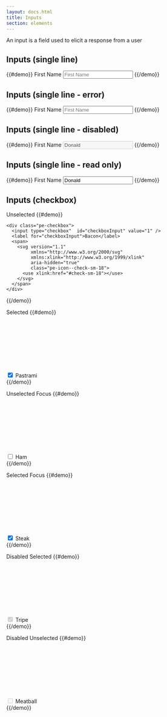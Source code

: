 ```yaml
---
layout: docs.html
title: Inputs
section: elements
---
```


An input is a field used to elicit a response from a user

## Inputs (single line)

{{#demo}}
 <label class="pe-textLabelInput__label" for="a">First Name</label>
 <input type="text" class="pe-textInput" id="a" placeholder="First Name">
 <span class="pe-input_underline"></span>
{{/demo}}

## Inputs (single line - error)

{{#demo}}
 <label class="pe-textLabelInput__label--label_error" for="b">First Name</label>
 <input type="text" class="pe-textInput--input_error" id="b" placeholder="First Name"/>
 <span class="pe-inputError_underline"></span>
{{/demo}}

## Inputs (single line - disabled)

{{#demo}}
 <label class="pe-textLabelInput__label--label-disabled" for="c">First Name</label>
 <input type="text" class="pe-textInput" id="c" value="Donald" disabled/>
{{/demo}}

## Inputs (single line - read only)

{{#demo}}
 <label class="pe-textLabelInput__label" for="d">First Name</label>
 <input type="text" class="pe-textInput--input_readonly" id="d" value="Donald" readonly/>
{{/demo}}

## Inputs (checkbox)

Unselected
{{#demo}}

    <div class="pe-checkbox">
      <input type="checkbox"  id="checkboxInput" value="1" />
      <label for="checkboxInput">Bacon</label>
      <span>
        <svg version="1.1"
             xmlns="http://www.w3.org/2000/svg"
             xmlns:xlink="http://www.w3.org/1999/xlink"
             aria-hidden="true"
             class="pe-icon--check-sm-18">
          <use xlink:href="#check-sm-18"></use>
        </svg>
      </span>
    </div>
{{/demo}}

Selected
{{#demo}}
 <div class="pe-checkbox">
   <input type="checkbox" id="checkboxInput2" value="1" checked/>
   <label for="checkboxInput2">Pastrami</label>
   <span>
     <svg version="1.1"
        xmlns="http://www.w3.org/2000/svg"
        xmlns:xlink="http://www.w3.org/1999/xlink"
        aria-hidden="true"
        class="pe-icon--check-sm-18">
      <use xlink:href="#check-sm-18"></use>
     </svg>
   </span>
 </div>
{{/demo}}


Unselected Focus
{{#demo}}
    <div class="pe-checkbox">
      <input type="checkbox" id="checkboxInput3" value="1" />
      <label for="checkboxInput3">Ham</label>
      <span>
        <svg version="1.1"
             xmlns="http://www.w3.org/2000/svg"
             xmlns:xlink="http://www.w3.org/1999/xlink"
             aria-hidden="true"
             class="pe-icon--check-sm-18">
          <use xlink:href="#check-sm-18"></use>
        </svg>
      </span>
    </div>
{{/demo}}

Selected Focus
{{#demo}}
    <div class="pe-checkbox">
      <input type="checkbox" id="checkboxInput4" value="1" checked/>
      <label for="checkboxInput4">Steak</label>
      <span>
        <svg version="1.1"
             xmlns="http://www.w3.org/2000/svg"
             xmlns:xlink="http://www.w3.org/1999/xlink"
             aria-hidden="true"
             class="pe-icon--check-sm-18">
          <use xlink:href="#check-sm-18"></use>
        </svg>
      </span>
    </div>
{{/demo}}

Disabled Selected
{{#demo}}
    <div class="pe-checkbox">
      <input type="checkbox" id="checkboxInput5" value="1" checked disabled/>
      <label for="checkboxInput5">Tripe</label>
      <span>
        <svg version="1.1"
             xmlns="http://www.w3.org/2000/svg"
             xmlns:xlink="http://www.w3.org/1999/xlink"
             aria-hidden="true"
             class="pe-icon--check-sm-18">
          <use xlink:href="#check-sm-18"></use>
        </svg>
      </span>
    </div>
{{/demo}}

Disabled Unselected
{{#demo}}
    <div class="pe-checkbox">
      <input type="checkbox" id="checkboxInput6" value="1" disabled/>
      <label for="checkboxInput6">Meatball</label>
      <span>
        <svg version="1.1"
             xmlns="http://www.w3.org/2000/svg"
             xmlns:xlink="http://www.w3.org/1999/xlink"
             aria-hidden="true"
             class="pe-icon--check-sm-18">
          <use xlink:href="#check-sm-18"></use>
        </svg>
      </span>
    </div>
{{/demo}}


